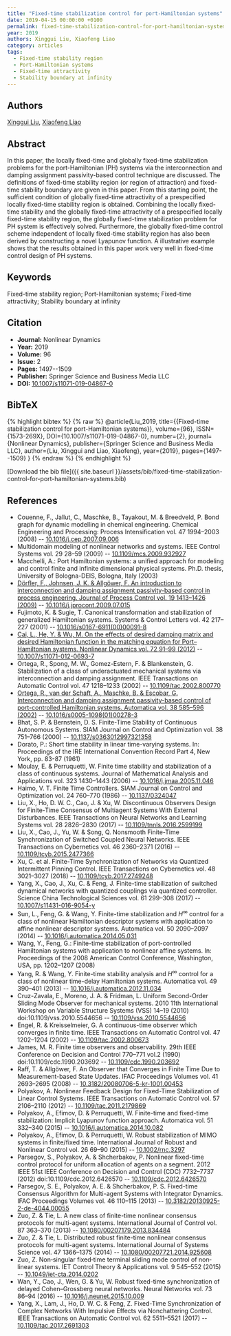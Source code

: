 ```yaml
---
title: "Fixed-time stabilization control for port-Hamiltonian systems"
date: 2019-04-15 00:00:00 +0100
permalink: fixed-time-stabilization-control-for-port-hamiltonian-systems
year: 2019
authors: Xinggui Liu, Xiaofeng Liao
category: articles
tags:
  - Fixed-time stability region
  - Port-Hamiltonian systems
  - Fixed-time attractivity
  - Stability boundary at infinity
---
```

 
## Authors
[Xinggui Liu](authors/xinggui-liu), [Xiaofeng Liao](authors/xiaofeng-liao)
 
## Abstract
In this paper, the locally fixed-time and globally fixed-time stabilization problems for the port-Hamiltonian (PH) systems via the interconnection and damping assignment passivity-based control technique are discussed. The definitions of fixed-time stability region (or region of attraction) and fixed-time stability boundary are given in this paper. From this starting point, the sufficient condition of globally fixed-time attractivity of a prespecified locally fixed-time stability region is obtained. Combining the locally fixed-time stability and the globally fixed-time attractivity of a prespecified locally fixed-time stability region, the globally fixed-time stabilization problem for PH system is effectively solved. Furthermore, the globally fixed-time control scheme independent of locally fixed-time stability region has also been derived by constructing a novel Lyapunov function. A illustrative example shows that the results obtained in this paper work very well in fixed-time control design of PH systems.
 
## Keywords
Fixed-time stability region; Port-Hamiltonian systems; Fixed-time attractivity; Stability boundary at infinity
 
## Citation
- **Journal:** Nonlinear Dynamics
- **Year:** 2019
- **Volume:** 96
- **Issue:** 2
- **Pages:** 1497--1509
- **Publisher:** Springer Science and Business Media LLC
- **DOI:** [10.1007/s11071-019-04867-0](https://doi.org/10.1007/s11071-019-04867-0)
 
## BibTeX
{% highlight bibtex %}
{% raw %}
@article{Liu_2019,
  title={{Fixed-time stabilization control for port-Hamiltonian systems}},
  volume={96},
  ISSN={1573-269X},
  DOI={10.1007/s11071-019-04867-0},
  number={2},
  journal={Nonlinear Dynamics},
  publisher={Springer Science and Business Media LLC},
  author={Liu, Xinggui and Liao, Xiaofeng},
  year={2019},
  pages={1497--1509}
}
{% endraw %}
{% endhighlight %}
 
[Download the bib file]({{ site.baseurl }}/assets/bib/fixed-time-stabilization-control-for-port-hamiltonian-systems.bib)
 
## References
- Couenne, F., Jallut, C., Maschke, B., Tayakout, M. & Breedveld, P. Bond graph for dynamic modelling in chemical engineering. Chemical Engineering and Processing: Process Intensification vol. 47 1994–2003 (2008) -- [10.1016/j.cep.2007.09.006](https://doi.org/10.1016/j.cep.2007.09.006)
- Multidomain modeling of nonlinear networks and systems. IEEE Control Systems vol. 29 28–59 (2009) -- [10.1109/mcs.2009.932927](https://doi.org/10.1109/mcs.2009.932927)
- Macchelli, A.: Port Hamiltonian systems: a unified approach for modeling and control finite and infinite dimensional physical systems. Ph.D. thesis, University of Bologna-DEIS, Bologna, Italy (2003)
- [Dörfler, F., Johnsen, J. K. & Allgöwer, F. An introduction to interconnection and damping assignment passivity-based control in process engineering. Journal of Process Control vol. 19 1413–1426 (2009)](an-introduction-to-interconnection-and-damping-assignment-passivity-based-control-in-process-engineering) -- [10.1016/j.jprocont.2009.07.015](https://doi.org/10.1016/j.jprocont.2009.07.015)
- Fujimoto, K. & Sugie, T. Canonical transformation and stabilization of generalized Hamiltonian systems. Systems &amp; Control Letters vol. 42 217–227 (2001) -- [10.1016/s0167-6911(00)00091-8](https://doi.org/10.1016/s0167-6911(00)00091-8)
- [Cai, L., He, Y. & Wu, M. On the effects of desired damping matrix and desired Hamiltonian function in the matching equation for Port–Hamiltonian systems. Nonlinear Dynamics vol. 72 91–99 (2012)](on-the-effects-of-desired-damping-matrix-and-desired-hamiltonian-function-in-the-matching-equation-for-port-hamiltonian-systems) -- [10.1007/s11071-012-0693-7](https://doi.org/10.1007/s11071-012-0693-7)
- Ortega, R., Spong, M. W., Gomez-Estern, F. & Blankenstein, G. Stabilization of a class of underactuated mechanical systems via interconnection and damping assignment. IEEE Transactions on Automatic Control vol. 47 1218–1233 (2002) -- [10.1109/tac.2002.800770](https://doi.org/10.1109/tac.2002.800770)
- [Ortega, R., van der Schaft, A., Maschke, B. & Escobar, G. Interconnection and damping assignment passivity-based control of port-controlled Hamiltonian systems. Automatica vol. 38 585–596 (2002)](interconnection-and-damping-assignment-passivity-based-control-of-port-controlled-hamiltonian-systems) -- [10.1016/s0005-1098(01)00278-3](https://doi.org/10.1016/s0005-1098(01)00278-3)
- Bhat, S. P. & Bernstein, D. S. Finite-Time Stability of Continuous Autonomous Systems. SIAM Journal on Control and Optimization vol. 38 751–766 (2000) -- [10.1137/s0363012997321358](https://doi.org/10.1137/s0363012997321358)
- Dorato, P.: Short time stability in linear time-varying systems. In: Proceedings of the IRE International Convention Record Part 4, New York, pp. 83-87 (1961)
- Moulay, E. & Perruquetti, W. Finite time stability and stabilization of a class of continuous systems. Journal of Mathematical Analysis and Applications vol. 323 1430–1443 (2006) -- [10.1016/j.jmaa.2005.11.046](https://doi.org/10.1016/j.jmaa.2005.11.046)
- Haimo, V. T. Finite Time Controllers. SIAM Journal on Control and Optimization vol. 24 760–770 (1986) -- [10.1137/0324047](https://doi.org/10.1137/0324047)
- Liu, X., Ho, D. W. C., Cao, J. & Xu, W. Discontinuous Observers Design for Finite-Time Consensus of Multiagent Systems With External Disturbances. IEEE Transactions on Neural Networks and Learning Systems vol. 28 2826–2830 (2017) -- [10.1109/tnnls.2016.2599199](https://doi.org/10.1109/tnnls.2016.2599199)
- Liu, X., Cao, J., Yu, W. & Song, Q. Nonsmooth Finite-Time Synchronization of Switched Coupled Neural Networks. IEEE Transactions on Cybernetics vol. 46 2360–2371 (2016) -- [10.1109/tcyb.2015.2477366](https://doi.org/10.1109/tcyb.2015.2477366)
- Xu, C. et al. Finite-Time Synchronization of Networks via Quantized Intermittent Pinning Control. IEEE Transactions on Cybernetics vol. 48 3021–3027 (2018) -- [10.1109/tcyb.2017.2749248](https://doi.org/10.1109/tcyb.2017.2749248)
- Yang, X., Cao, J., Xu, C. & Feng, J. Finite-time stabilization of switched dynamical networks with quantized couplings via quantized controller. Science China Technological Sciences vol. 61 299–308 (2017) -- [10.1007/s11431-016-9054-y](https://doi.org/10.1007/s11431-016-9054-y)
- Sun, L., Feng, G. & Wang, Y. Finite-time stabilization and $H^\infty$ control for a class of nonlinear Hamiltonian descriptor systems with application to affine nonlinear descriptor systems. Automatica vol. 50 2090–2097 (2014) -- [10.1016/j.automatica.2014.05.031](https://doi.org/10.1016/j.automatica.2014.05.031)
- Wang, Y., Feng, G.: Finite-time stabilization of port-controlled Hamiltonian systems with application to nonlinear affine systems. In: Proceedings of the 2008 American Control Conference, Washington, USA, pp. 1202–1207 (2008)
- Yang, R. & Wang, Y. Finite-time stability analysis and $H^\infty$ control for a class of nonlinear time-delay Hamiltonian systems. Automatica vol. 49 390–401 (2013) -- [10.1016/j.automatica.2012.11.034](https://doi.org/10.1016/j.automatica.2012.11.034)
- Cruz-Zavala, E., Moreno, J. A. & Fridman, L. Uniform Second-Order Sliding Mode Observer for mechanical systems. 2010 11th International Workshop on Variable Structure Systems (VSS) 14–19 (2010) doi:10.1109/vss.2010.5544656 -- [10.1109/vss.2010.5544656](https://doi.org/10.1109/vss.2010.5544656)
- Engel, R. & Kreisselmeier, G. A continuous-time observer which converges in finite time. IEEE Transactions on Automatic Control vol. 47 1202–1204 (2002) -- [10.1109/tac.2002.800673](https://doi.org/10.1109/tac.2002.800673)
- James, M. R. Finite time observers and observability. 29th IEEE Conference on Decision and Control 770–771 vol.2 (1990) doi:10.1109/cdc.1990.203692 -- [10.1109/cdc.1990.203692](https://doi.org/10.1109/cdc.1990.203692)
- Raff, T. & Allgöwer, F. An Observer that Converges in Finite Time Due to Measurement-based State Updates. IFAC Proceedings Volumes vol. 41 2693–2695 (2008) -- [10.3182/20080706-5-kr-1001.00453](https://doi.org/10.3182/20080706-5-kr-1001.00453)
- Polyakov, A. Nonlinear Feedback Design for Fixed-Time Stabilization of Linear Control Systems. IEEE Transactions on Automatic Control vol. 57 2106–2110 (2012) -- [10.1109/tac.2011.2179869](https://doi.org/10.1109/tac.2011.2179869)
- Polyakov, A., Efimov, D. & Perruquetti, W. Finite-time and fixed-time stabilization: Implicit Lyapunov function approach. Automatica vol. 51 332–340 (2015) -- [10.1016/j.automatica.2014.10.082](https://doi.org/10.1016/j.automatica.2014.10.082)
- Polyakov, A., Efimov, D. & Perruquetti, W. Robust stabilization of MIMO systems in finite/fixed time. International Journal of Robust and Nonlinear Control vol. 26 69–90 (2015) -- [10.1002/rnc.3297](https://doi.org/10.1002/rnc.3297)
- Parsegov, S., Polyakov, A. & Shcherbakov, P. Nonlinear fixed-time control protocol for uniform allocation of agents on a segment. 2012 IEEE 51st IEEE Conference on Decision and Control (CDC) 7732–7737 (2012) doi:10.1109/cdc.2012.6426570 -- [10.1109/cdc.2012.6426570](https://doi.org/10.1109/cdc.2012.6426570)
- Parsegov, S. E., Polyakov, A. E. & Shcherbakov, P. S. Fixed-time Consensus Algorithm for Multi-agent Systems with Integrator Dynamics. IFAC Proceedings Volumes vol. 46 110–115 (2013) -- [10.3182/20130925-2-de-4044.00055](https://doi.org/10.3182/20130925-2-de-4044.00055)
- Zuo, Z. & Tie, L. A new class of finite-time nonlinear consensus protocols for multi-agent systems. International Journal of Control vol. 87 363–370 (2013) -- [10.1080/00207179.2013.834484](https://doi.org/10.1080/00207179.2013.834484)
- Zuo, Z. & Tie, L. Distributed robust finite-time nonlinear consensus protocols for multi-agent systems. International Journal of Systems Science vol. 47 1366–1375 (2014) -- [10.1080/00207721.2014.925608](https://doi.org/10.1080/00207721.2014.925608)
- Zuo, Z. Non‐singular fixed‐time terminal sliding mode control of non‐linear systems. IET Control Theory &amp; Applications vol. 9 545–552 (2015) -- [10.1049/iet-cta.2014.0202](https://doi.org/10.1049/iet-cta.2014.0202)
- Wan, Y., Cao, J., Wen, G. & Yu, W. Robust fixed-time synchronization of delayed Cohen–Grossberg neural networks. Neural Networks vol. 73 86–94 (2016) -- [10.1016/j.neunet.2015.10.009](https://doi.org/10.1016/j.neunet.2015.10.009)
- Yang, X., Lam, J., Ho, D. W. C. & Feng, Z. Fixed-Time Synchronization of Complex Networks With Impulsive Effects via Nonchattering Control. IEEE Transactions on Automatic Control vol. 62 5511–5521 (2017) -- [10.1109/tac.2017.2691303](https://doi.org/10.1109/tac.2017.2691303)

